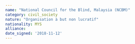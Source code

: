 ```yaml
---
name: "National Council for the Blind, Malaysia (NCBM)"
category: civil_society
nature: "Organisation à but non lucratif"
nationality: MYS
alliance: 
date_signed: '2018-11-12'
---
```

    
